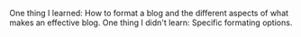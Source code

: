 One thing I learned:
How to format a blog and the different aspects of what makes an effective blog.
One thing I didn't learn:
Specific formating options. 
